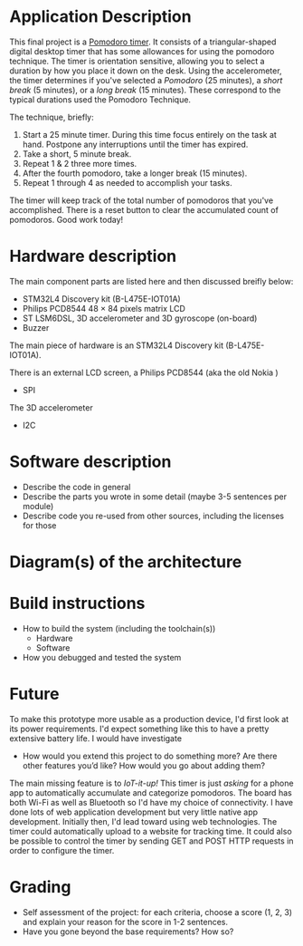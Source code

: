 # Application Description

This final project is a [Pomodoro timer](https://francescocirillo.com/pages/pomodoro-technique).
It consists of a triangular-shaped digital desktop timer that has some allowances for using the pomodoro technique.
The timer is orientation sensitive, allowing you to select a duration by how you place it down on the desk.
Using the accelerometer, the timer determines if you've selected a _Pomodoro_ (25 minutes), a _short break_ (5 minutes), or a _long break_ (15 minutes).
These correspond to the typical durations used the Pomodoro Technique.

The technique, briefly:

1. Start a 25 minute timer.
   During this time focus entirely on the task at hand.
   Postpone any interruptions until the timer has expired.
2. Take a short, 5 minute break.
3. Repeat 1 & 2 three more times.
4. After the fourth pomodoro, take a longer break (15 minutes).
5. Repeat 1 through 4 as needed to accomplish your tasks.

The timer will keep track of the total number of pomodoros that you've accomplished.
There is a reset button to clear the accumulated count of pomodoros.
Good work today!

# Hardware description

The main component parts are listed here and then discussed breifly below:

- STM32L4 Discovery kit (B-L475E-IOT01A)
- Philips PCD8544 48 × 84 pixels matrix LCD
- ST LSM6DSL, 3D accelerometer and 3D gyroscope (on-board)
- Buzzer

The main piece of hardware is an STM32L4 Discovery kit (B-L475E-IOT01A).

There is an external LCD screen, a Philips PCD8544 (aka the old Nokia )
- SPI

The 3D accelerometer
- I2C

# Software description
- Describe the code in general
- Describe the parts you wrote in some detail (maybe 3-5 sentences per module)
- Describe code you re-used from other sources, including the licenses for those

# Diagram(s) of the architecture

# Build instructions
- How to build the system (including the toolchain(s))
  - Hardware
  - Software
- How you debugged and tested the system

# Future
To make this prototype more usable as a production device, I'd first look at its power requirements.
I'd expect something like this to have a pretty extensive battery life.
I would have investigate

- How would you extend this project to do something more? Are there other
features you’d like? How would you go about adding them?

The main missing feature is to _IoT-it-up!_
This timer is just _asking_ for a phone app to automatically accumulate and categorize pomodoros.
The board has both Wi-Fi as well as Bluetooth so I'd have my choice of connectivity.
I have done lots of web application development but very little native app development.
Initially then, I'd lead toward using web technologies.
The timer could automatically upload to a website for tracking time.
It could also be possible to control the timer by sending GET and POST HTTP requests in order to configure the timer.

# Grading
- Self assessment of the project: for each criteria, choose a score (1, 2, 3) and explain your reason for the score in 1-2 sentences.
- Have you gone beyond the base requirements? How so?
